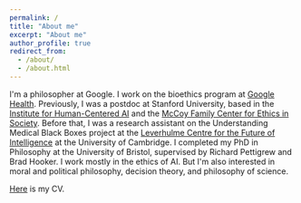 ```yaml
---
permalink: /
title: "About me"
excerpt: "About me"
author_profile: true
redirect_from: 
  - /about/
  - /about.html
---
```


I'm a philosopher at Google. I work on the bioethics program at [Google Health](https://health.google/). Previously, I was a postdoc at Stanford University, based in the [Institute for Human-Centered AI](https://hai.stanford.edu/) and the [McCoy Family Center for Ethics in Society](https://ethicsinsociety.stanford.edu/). Before that, I was a research assistant on the Understanding Medical Black Boxes project at the [Leverhulme Centre for the Future of Intelligence](http://lcfi.ac.uk/) at the University of Cambridge. I completed my PhD in Philosophy at the University of Bristol, supervised by Richard Pettigrew and Brad Hooker. I work mostly in the ethics of AI. But I'm also interested in moral and political philosophy, decision theory, and philosophy of science.

[Here](https://geoffkeeling.github.io/files/CV.pdf) is my CV.




